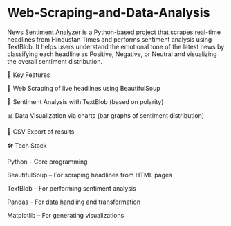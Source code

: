 # Web-Scraping-and-Data-Analysis
News Sentiment Analyzer is a Python-based project that scrapes real-time headlines from Hindustan Times and performs sentiment analysis using TextBlob. It helps users understand the emotional tone of the latest news by classifying each headline as Positive, Negative, or Neutral and visualizing the overall sentiment distribution.

🎯 Key Features

🔎 Web Scraping of live headlines using BeautifulSoup

💬 Sentiment Analysis with TextBlob (based on polarity)

📊 Data Visualization via charts (bar graphs of sentiment distribution)

📁 CSV Export of results







🛠 Tech Stack


Python – Core programming

BeautifulSoup – For scraping headlines from HTML pages

TextBlob – For performing sentiment analysis

Pandas – For data handling and transformation

Matplotlib – For generating visualizations


